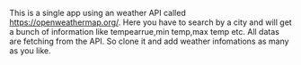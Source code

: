 This is a single app using an weather API called https://openweathermap.org/. Here you have to search by a city and will get a bunch of information like tempearrue,min temp,max temp etc. All datas are fetching from the API. So clone it and add weather infomations as many as you like.
